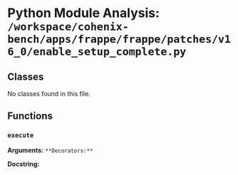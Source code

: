 # Python Module Analysis: `/workspace/cohenix-bench/apps/frappe/frappe/patches/v16_0/enable_setup_complete.py`

## Classes

No classes found in this file.


## Functions

### `execute`
**Arguments:** ``
**Decorators:** ``

**Docstring:**
```

```

